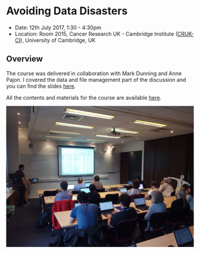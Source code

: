 # Avoiding Data Disasters

- Date: 12th July 2017, 1:30 - 4:30pm
- Location: Room 2015, Cancer Research UK - Cambridge Institute ([CRUK-CI](http://www.cruk.cam.ac.uk/)), University of Cambridge, UK


## Overview

The course was delivered in collaboration with Mark Dunning and Anne Pajon. I covered the data and file management part of the discussion and you can find the slides [here](20170712_FileManagement.pdf).

All the contents and materials for the course are available [here](https://datachampcam.github.io/avoid-data-disaster/).

<img src="20170712_AvoidDataDisasters_image1.jpg" width="800">


